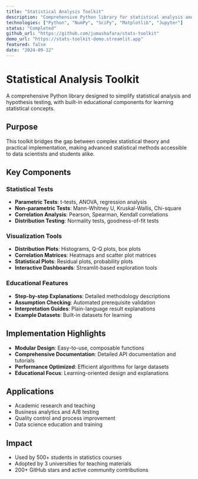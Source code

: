 ```yaml
---
title: "Statistical Analysis Toolkit"
description: "Comprehensive Python library for statistical analysis and hypothesis testing with educational components"
technologies: ["Python", "NumPy", "SciPy", "Matplotlib", "Jupyter"]
status: "Completed"
github_url: "https://github.com/jumashafara/stats-toolkit"
demo_url: "https://stats-toolkit-demo.streamlit.app"
featured: false
date: "2024-09-12"
---
```


# Statistical Analysis Toolkit

A comprehensive Python library designed to simplify statistical analysis and hypothesis testing, with built-in educational components for learning statistical concepts.

## Purpose

This toolkit bridges the gap between complex statistical theory and practical implementation, making advanced statistical methods accessible to data scientists and students alike.

## Key Components

### Statistical Tests
- **Parametric Tests**: t-tests, ANOVA, regression analysis
- **Non-parametric Tests**: Mann-Whitney U, Kruskal-Wallis, Chi-square
- **Correlation Analysis**: Pearson, Spearman, Kendall correlations
- **Distribution Testing**: Normality tests, goodness-of-fit tests

### Visualization Tools
- **Distribution Plots**: Histograms, Q-Q plots, box plots
- **Correlation Matrices**: Heatmaps and scatter plot matrices
- **Statistical Plots**: Residual plots, probability plots
- **Interactive Dashboards**: Streamlit-based exploration tools

### Educational Features
- **Step-by-step Explanations**: Detailed methodology descriptions
- **Assumption Checking**: Automated prerequisite validation
- **Interpretation Guides**: Plain-language result explanations
- **Example Datasets**: Built-in datasets for learning

## Implementation Highlights

- **Modular Design**: Easy-to-use, composable functions
- **Comprehensive Documentation**: Detailed API documentation and tutorials
- **Performance Optimized**: Efficient algorithms for large datasets
- **Educational Focus**: Learning-oriented design and explanations

## Applications

- Academic research and teaching
- Business analytics and A/B testing
- Quality control and process improvement
- Data science education and training

## Impact

- Used by 500+ students in statistics courses
- Adopted by 3 universities for teaching materials
- 200+ GitHub stars and active community contributions